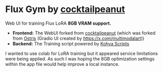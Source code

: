 # Flux Gym by [cocktailpeanut](https://github.com/cocktailpeanut/fluxgym)

Web UI for training Flux LoRA **8GB VRAM support.**

- **Frontend:** The WebUI forked from [cocktailpeanut](https://github.com/cocktailpeanut/fluxgym)
  (which was forked from [Ostris](https://github.com/ostris/ai-toolkit) (Gradio UI created by https://x.com/multimodalart))
- **Backend:** The Training script powered by [Kohya Scripts](https://github.com/kohya-ss/sd-scripts)

I wanted to use colab for LoRA training but it appeared service limitations were being applied.
As such I was hoping the 8GB optimization settings within the app file would help improve a local instance.
